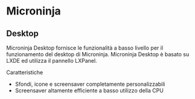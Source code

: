 # Microninja
## Desktop

Microninja Desktop  fornisce le funzionalità a basso livello per il funzionamento del desktop di Microninja.
Microninja Desktop è basato  su LXDE ed utilizza il pannello LXPanel. 

Caratteristiche
-   Sfondi, icone e  screensaver completamente personalizzabili 
-   Screensaver altamente efficiente a basso utilizzo della  CPU
